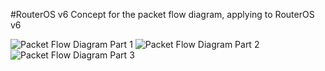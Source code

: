
#RouterOS v6
Concept for the packet flow diagram, applying to RouterOS v6

![Packet Flow Diagram Part 1](https://raw.githubusercontent.com/clabs/routeros-toolbox/master/PacketFlowDiagram_v6_page1.jpg)
![Packet Flow Diagram Part 2](https://raw.githubusercontent.com/clabs/routeros-toolbox/master/PacketFlowDiagram_v6_page2.jpg)
![Packet Flow Diagram Part 3](https://raw.githubusercontent.com/clabs/routeros-toolbox/master/PacketFlowDiagram_v6_page3.jpg)